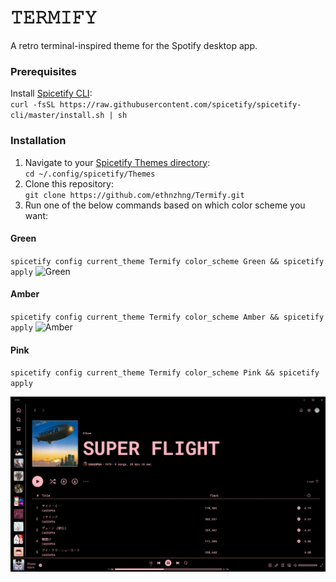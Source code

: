 # 𝚃𝙴𝚁𝙼𝙸𝙵𝚈
A retro terminal-inspired theme for the Spotify desktop app. 

### Prerequisites
Install [Spicetify CLI](https://github.com/spicetify/spicetify-cli): \
`curl -fsSL https://raw.githubusercontent.com/spicetify/spicetify-cli/master/install.sh | sh`

### Installation
1. Navigate to your [Spicetify Themes directory](https://spicetify.app/docs/development/themes/): \
`cd ~/.config/spicetify/Themes`
2. Clone this repository: \
`git clone https://github.com/ethnzhng/Termify.git`
3. Run one of the below commands based on which color scheme you want:

#### Green
`spicetify config current_theme Termify color_scheme Green && spicetify apply`
![Green](screenshots/green.png)

#### Amber
`spicetify config current_theme Termify color_scheme Amber && spicetify apply`
![Amber](screenshots/amber.png)

#### Pink
`spicetify config current_theme Termify color_scheme Pink && spicetify apply`

![Pink](screenshots/pink.png)
